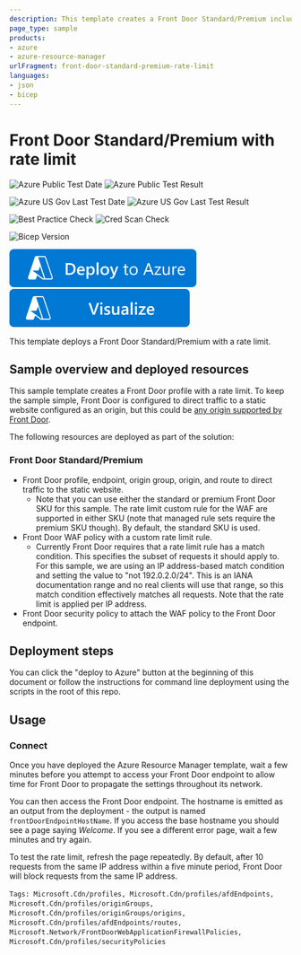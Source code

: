 ```yaml
---
description: This template creates a Front Door Standard/Premium including a web application firewall with a rate limit rule.
page_type: sample
products:
- azure
- azure-resource-manager
urlFragment: front-door-standard-premium-rate-limit
languages:
- json
- bicep
---
```

# Front Door Standard/Premium with rate limit

![Azure Public Test Date](https://azurequickstartsservice.blob.core.windows.net/badges/quickstarts/microsoft.cdn/front-door-standard-premium-rate-limit/PublicLastTestDate.svg)
![Azure Public Test Result](https://azurequickstartsservice.blob.core.windows.net/badges/quickstarts/microsoft.cdn/front-door-standard-premium-rate-limit/PublicDeployment.svg)

![Azure US Gov Last Test Date](https://azurequickstartsservice.blob.core.windows.net/badges/quickstarts/microsoft.cdn/front-door-standard-premium-rate-limit/FairfaxLastTestDate.svg)
![Azure US Gov Last Test Result](https://azurequickstartsservice.blob.core.windows.net/badges/quickstarts/microsoft.cdn/front-door-standard-premium-rate-limit/FairfaxDeployment.svg)

![Best Practice Check](https://azurequickstartsservice.blob.core.windows.net/badges/quickstarts/microsoft.cdn/front-door-standard-premium-rate-limit/BestPracticeResult.svg)
![Cred Scan Check](https://azurequickstartsservice.blob.core.windows.net/badges/quickstarts/microsoft.cdn/front-door-standard-premium-rate-limit/CredScanResult.svg)

![Bicep Version](https://azurequickstartsservice.blob.core.windows.net/badges/quickstarts/microsoft.cdn/front-door-standard-premium-rate-limit/BicepVersion.svg)

[![Deploy To Azure](https://raw.githubusercontent.com/Azure/azure-quickstart-templates/master/1-CONTRIBUTION-GUIDE/images/deploytoazure.svg?sanitize=true)](https://portal.azure.com/#create/Microsoft.Template/uri/https%3A%2F%2Fraw.githubusercontent.com%2FAzure%2Fazure-quickstart-templates%2Fmaster%2Fquickstarts%2Fmicrosoft.cdn%2Ffront-door-standard-premium-rate-limit%2Fazuredeploy.json)  [![Visualize](https://raw.githubusercontent.com/Azure/azure-quickstart-templates/master/1-CONTRIBUTION-GUIDE/images/visualizebutton.svg?sanitize=true)](http://armviz.io/#/?load=https%3A%2F%2Fraw.githubusercontent.com%2FAzure%2Fazure-quickstart-templates%2Fmaster%2Fquickstarts%2Fmicrosoft.cdn%2Ffront-door-standard-premium-rate-limit%2Fazuredeploy.json)

This template deploys a Front Door Standard/Premium with a rate limit.

## Sample overview and deployed resources

This sample template creates a Front Door profile with a rate limit. To keep the sample simple, Front Door is configured to direct traffic to a static website configured as an origin, but this could be [any origin supported by Front Door](https://learn.microsoft.comm/azure/frontdoor/standard-premium/concept-origin).

The following resources are deployed as part of the solution:

### Front Door Standard/Premium
- Front Door profile, endpoint, origin group, origin, and route to direct traffic to the static website.
  - Note that you can use either the standard or premium Front Door SKU for this sample. The rate limit custom rule for the WAF are supported in either SKU (note that managed rule sets require the premium SKU though). By default, the standard SKU is used.
- Front Door WAF policy with a custom rate limit rule.
  -  Currently Front Door requires that a rate limit rule has a match condition. This specifies the subset of requests it should apply to. For this sample, we are using an IP address-based match condition and setting the value to "not 192.0.2.0/24". This is an IANA documentation range and no real clients will use that range, so this match condition effectively matches all requests. Note that the rate limit is applied per IP address.
- Front Door security policy to attach the WAF policy to the Front Door endpoint.

## Deployment steps

You can click the "deploy to Azure" button at the beginning of this document or follow the instructions for command line deployment using the scripts in the root of this repo.

## Usage

### Connect

Once you have deployed the Azure Resource Manager template, wait a few minutes before you attempt to access your Front Door endpoint to allow time for Front Door to propagate the settings throughout its network.

You can then access the Front Door endpoint. The hostname is emitted as an output from the deployment - the output is named `frontDoorEndpointHostName`. If you access the base hostname you should see a page saying _Welcome_. If you see a different error page, wait a few minutes and try again.

To test the rate limit, refresh the page repeatedly. By default, after 10 requests from the same IP address within a five minute period, Front Door will block requests from the same IP address.

`Tags: Microsoft.Cdn/profiles, Microsoft.Cdn/profiles/afdEndpoints, Microsoft.Cdn/profiles/originGroups, Microsoft.Cdn/profiles/originGroups/origins, Microsoft.Cdn/profiles/afdEndpoints/routes, Microsoft.Network/FrontDoorWebApplicationFirewallPolicies, Microsoft.Cdn/profiles/securityPolicies`
